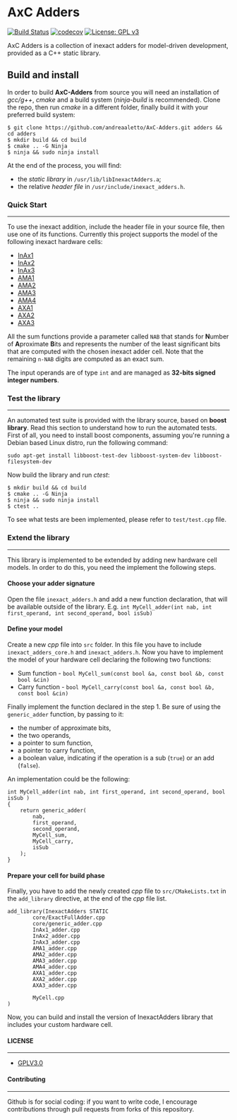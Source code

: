 # AxC Adders
[![Build Status](https://travis-ci.org/andreaaletto/AxC-Adders.svg?branch=master)](https://travis-ci.org/andreaaletto/AxC-Adders) [![codecov](https://codecov.io/gh/andreaaletto/AxC-Adders/branch/master/graph/badge.svg)](https://codecov.io/gh/andreaaletto/AxC-Adders) [![License: GPL v3](https://img.shields.io/badge/License-GPLv3-blue.svg)](https://www.gnu.org/licenses/gpl-3.0) 


AxC Adders is a collection of inexact adders for model-driven development, provided as a C++ static library. 

## Build and install

In order to build **AxC-Adders** from source you will need an installation of _gcc/g++_, _cmake_ and a build system (_ninja-build_ is recommended). 
Clone the repo, then run _cmake_ in a different folder, finally build it with your preferred build system: 
```
$ git clone https://github.com/andreaaletto/AxC-Adders.git adders && cd adders
$ mkdir build && cd build
$ cmake .. -G Ninja
$ ninja && sudo ninja install
```

At the end of the process, you will find:
* the _static library_ in ```/usr/lib/libInexactAdders.a```;
* the relative _header file_ in ```/usr/include/inexact_adders.h```.

### Quick Start
--------
To use the inexact addition, include the header file in your source file, then use one of its functions. Currently this project supports the model of the following inexact hardware cells:
* [InAx1](https://ieeexplore.ieee.org/abstract/document/7459392)
* [InAx2](https://ieeexplore.ieee.org/abstract/document/7459392)
* [InAx3](https://ieeexplore.ieee.org/abstract/document/7459392)
* [AMA1](https://ieeexplore.ieee.org/abstract/document/6387646)
* [AMA2](https://ieeexplore.ieee.org/abstract/document/6387646)
* [AMA3](https://ieeexplore.ieee.org/abstract/document/6387646)
* [AMA4](https://ieeexplore.ieee.org/abstract/document/6387646)
* [AXA1](https://ieeexplore.ieee.org/abstract/document/6720793)
* [AXA2](https://ieeexplore.ieee.org/abstract/document/6720793)
* [AXA3](https://ieeexplore.ieee.org/abstract/document/6720793)

All the sum functions provide a parameter called ```NAB``` that stands for **N**umber of **A**proximate **B**its and represents the number of the least significant bits that are computed with the chosen inexact adder cell. 
Note that the remaining ```n-NAB``` digits are computed as an exact sum.

The input operands are of type ```int``` and are managed as **32-bits signed integer numbers**.

### Test the library
--------
An automated test suite is provided with the library source, based on __boost library__. Read this section to understand how to run the automated tests.
First of all, you need to install boost components, assuming you're running a Debian based Linux distro, run the following command:
```
sudo apt-get install libboost-test-dev libboost-system-dev libboost-filesystem-dev
```

Now build the library and run _ctest_:
```
$ mkdir build && cd build
$ cmake .. -G Ninja
$ ninja && sudo ninja install
$ ctest ..
```

To see what tests are been implemented, please refer to ```test/test.cpp``` file.
 
### Extend the library
--------
This library is implemented to be extended by adding new hardware cell models. In order to do this, you need the implement the following steps.

#### Choose your adder signature
Open the file ```inexact_adders.h``` and add a new function declaration, that will be available outside of the library. 
E.g. ```int MyCell_adder(int nab, int first_operand, int second_operand, bool isSub)```

#### Define your model
Create a new _cpp_ file into ```src``` folder. In this file you have to include ```inexact_adders_core.h``` and ```inexact_adders.h```. Now you have to implement the model of your hardware cell declaring the following two functions:
* Sum function - ```bool MyCell_sum(const bool &a, const bool &b, const bool &cin)```
* Carry function - ```bool MyCell_carry(const bool &a, const bool &b, const bool &cin)```

Finally implement the function declared in the step 1. Be sure of using the ```generic_adder``` function, by passing to it:
* the number of approximate bits, 
* the two operands, 
* a pointer to sum function, 
* a pointer to carry function,
* a boolean value, indicating if the operation is a sub (```true```) or an add (```false```).

An implementation could be the following:
```
int MyCell_adder(int nab, int first_operand, int second_operand, bool isSub )
{
	return generic_adder(
		nab, 
		first_operand, 
		second_operand, 
		MyCell_sum,
		MyCell_carry,
		isSub
	);
}
```

#### Prepare your cell for build phase
Finally, you have to add the newly created _cpp_ file to ```src/CMakeLists.txt``` in the ```add_library``` directive, at the end of the _cpp_ file list.

```
add_library(InexactAdders STATIC 
        core/ExactFullAdder.cpp
        core/generic_adder.cpp
        InAx1_adder.cpp 
        InAx2_adder.cpp 
        InAx3_adder.cpp
        AMA1_adder.cpp
        AMA2_adder.cpp
        AMA3_adder.cpp
        AMA4_adder.cpp
        AXA1_adder.cpp
        AXA2_adder.cpp
        AXA3_adder.cpp
        
        MyCell.cpp
)
```
Now, you can build and install the version of InexactAdders library that includes your custom hardware cell.


#### LICENSE
--------

* [GPLV3.0](https://www.gnu.org/licenses/licenses.html)

#### Contributing
----------

Github is for social coding: if you want to write code, I encourage contributions through pull requests from forks of this repository. 
